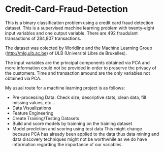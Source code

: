 # Credit-Card-Fraud-Detection


This is a binary classification problem using a credit card fraud detection dataset. This is a supervised machine learning problem with twenty-eight input variables and one output variable. There are 492 fraudulant transactions of 284,807 transactions.

The dataset was colected by Worldline and the Machine Learning Group (http://mlg.ulb.ac.be) of ULB (Université Libre de Bruxelles). 


The input variables are the principal components obtained via PCA and more information could not be provided in order to preserve the privacy of the customers. Time and transaction amound are the only variables not obtained via PCA.

My usual route for a machine learning project is as follows:

- Pre-processing Data: Check size, descriptive stats, clean data, fill missing values, etc...
- Data Visualizations
- Feature Engineering
- Create Training/Testing Datasets
- Build and score models by trainning on the training dataset
- Model prediction and scoring using test data
This might change because PCA has already been applied to the data thus data mining and data discovery techniques might not be worthwhile as we do have information regarding the importance of our variables.
